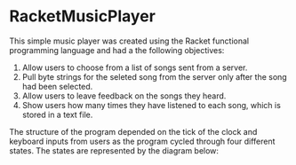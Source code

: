 # RacketMusicPlayer
This simple music player was created using the Racket functional programming language and had a the following objectives:
1. Allow users to choose from a list of songs sent from a server.
2. Pull byte strings for the seleted song from the server only after the song had been selected.
2. Allow users to leave feedback on the songs they heard.
3. Show users how many times they have listened to each song, which is stored in a text file.

The structure of the program depended on the tick of the clock and keyboard inputs from users as the program cycled through four different states. The states are represented by the diagram below:
